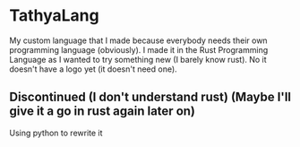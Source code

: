 # TathyaLang

My custom language that I made because everybody needs their own programming language (obviously). I made it in the Rust Programming Language as I wanted to try something new (I barely know rust).
No it doesn't have a logo yet (it doesn't need one).

## Discontinued (I don't understand rust) (Maybe I'll give it a go in rust again later on)
Using python to rewrite it
